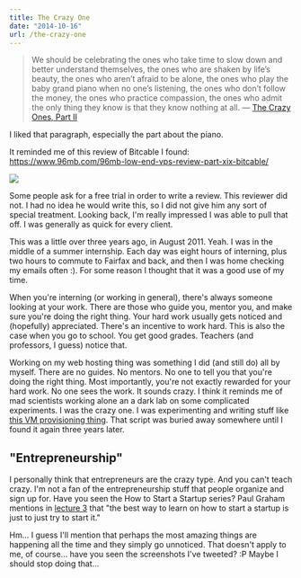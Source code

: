 ```yaml
---
title: The Crazy One
date: "2014-10-16"
url: /the-crazy-one
---
```



> We should be celebrating the ones who take time to slow down and better understand themselves, the ones who are shaken by life’s beauty, the ones who aren’t afraid to be alone, the ones who play the baby grand piano when no one’s listening, the ones who don’t follow the money, the ones who practice compassion, the ones who admit the only thing they know is that they know nothing at all.
> — [The Crazy Ones, Part II](https://medium.com/@stanleyyork/the-crazy-ones-part-ii-454f6050b6e9)

I liked that paragraph, especially the part about the piano.

It reminded me of this review of Bitcable I found: https://www.96mb.com/96mb-low-end-vps-review-part-xix-bitcable/

![](/img/copied/posts/the-crazy-one/excerpt.png)

Some people ask for a free trial in order to write a review. This reviewer did not. I had no idea he would write this, so I
did not give him any sort of special treatment. Looking back, I'm really impressed I was able to pull that off. I was generally
as quick for every client.

This was a little over three years ago, in August 2011. Yeah. I was in the middle of a summer internship. Each day was eight hours of interning,
plus two hours to commute to Fairfax and back, and then I was home checking my emails often :). For some reason I thought that it was a good
use of my time.

When you're interning (or working in general), there's always someone looking at your work. There are those who guide you, mentor you, and
make sure you're doing the right thing. Your hard work usually gets noticed and (hopefully) appreciated. There's an incentive to work hard.
This is also the case when you go to school. You get good grades. Teachers (and professors, I guess) notice that.

Working on my web hosting thing was something I did (and still do) all by myself. There are no guides. No mentors. No one to tell you that
you're doing the right thing. Most importantly, you're not exactly rewarded for your hard work. No one sees the work. It sounds crazy. I think
it reminds me of mad scientists working alone an a dark lab on some complicated experiments. I was the crazy one. I was experimenting and
writing stuff like [this VM provisioning thing](https://gist.github.com/Preetam/42fd851980ef9a04e7ab). That script was buried away somewhere
until I found it again three years later.

"Entrepreneurship"
---
I personally think that entrepreneurs are the crazy type. And you can't teach crazy. I'm not a fan of the
entrepreneurship stuff that people organize and sign up for. Have you seen the How to Start a Startup series? Paul Graham mentions
in [lecture 3](https://startupclass.samaltman.com/courses/lec03/) that "the best way to learn on how to start a startup is just to just try to start it."

Hm... I guess I'll mention that perhaps the most amazing things are happening
all the time and they simply go unnoticed. That doesn't apply to me, of course... have you seen the screenshots I've tweeted? :P
Maybe I should stop doing that...
